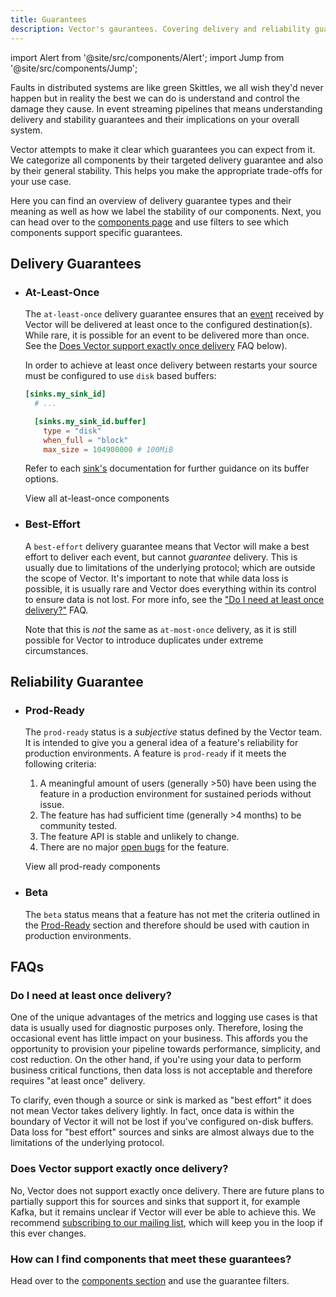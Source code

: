 ```yaml
---
title: Guarantees
description: Vector's gaurantees. Covering delivery and reliability guarantees for each Vector component.
---
```


import Alert from '@site/src/components/Alert';
import Jump from '@site/src/components/Jump';

Faults in distributed systems are like green Skittles, we all wish they'd never
happen but in reality the best we can do is understand and control the damage
they cause. In event streaming pipelines that means understanding delivery
and stability guarantees and their implications on your overall system.

Vector attempts to make it clear which guarantees you can expect from it. We
categorize all components by their targeted delivery guarantee and also by
their general stability. This helps you make the appropriate trade-offs for your
use case.

Here you can find an overview of delivery guarantee types and their meaning as
well as how we label the stability of our components. Next, you can head over to
the [components page][pages.components] and use filters to see which components
support specific guarantees.



## Delivery Guarantees

<ul class="connected-list">
<li>

### At-Least-Once

The `at-least-once` delivery guarantee ensures that an
[event][docs.data-model] received by Vector will be delivered at least
once to the configured destination(s). While rare, it is possible for an event
to be delivered more than once. See the [Does Vector support exactly once
delivery](#does-vector-support-exactly-once-delivery) FAQ below).

<Alert type="warning">

In order to achieve at least once delivery between restarts your source must
be configured to use `disk` based buffers:

```toml title="vector.toml"
[sinks.my_sink_id]
  # ...

  [sinks.my_sink_id.buffer]
    type = "disk"
    when_full = "block"
    max_size = 104900000 # 100MiB
```

Refer to each [sink's][docs.sinks] documentation for further guidance on its
buffer options.

</Alert>
<Jump to="/components/?at-least-once=true">View all at-least-once components</Jump>
</li>
<li>

### Best-Effort

A `best-effort` delivery guarantee means that Vector will make a best effort to
deliver each event, but cannot _guarantee_ delivery. This is usually due to
limitations of the underlying protocol; which are outside the scope of Vector. It's
important to note that while data loss is possible, it is usually rare and
Vector does everything within its control to ensure data is not lost. For more
info, see the
["Do I need at least once delivery?"](#do-i-need-at-least-once-delivery) FAQ.

Note that this is _not_ the same as `at-most-once` delivery, as it is still
possible for Vector to introduce duplicates under extreme circumstances.

</li>
</ul>

## Reliability Guarantee

<ul class="connected-list">
<li>

### Prod-Ready

The `prod-ready` status is a _subjective_ status defined by the Vector team. It is
intended to give you a general idea of a feature's reliability for production
environments. A feature is `prod-ready` if it meets the following criteria:

1. A meaningful amount of users (generally >50) have been using the feature in
   a production environment for sustained periods without issue.
2. The feature has had sufficient time (generally >4 months) to be community
   tested.
3. The feature API is stable and unlikely to change.
4. There are no major [open bugs][urls.vector_bug_issues] for the feature.

<Jump to="/components/?prod-ready=true">View all prod-ready components</Jump>
</li>
<li>

### Beta

The `beta` status means that a feature has not met the criteria outlined in
the [Prod-Ready](#prod-ready) section and therefore should be used with caution
in production environments.

</li>
</ul>

## FAQs

### Do I need at least once delivery?

One of the unique advantages of the metrics and logging use cases is that data is usually
used for diagnostic purposes only. Therefore, losing the occasional event
has little impact on your business. This affords you the opportunity to
provision your pipeline towards performance, simplicity, and cost reduction.
On the other hand, if you're using your data to perform business critical
functions, then data loss is not acceptable and therefore requires "at least
once" delivery.

To clarify, even though a source or sink is marked as "best effort" it does
not mean Vector takes delivery lightly. In fact, once data is within the
boundary of Vector it will not be lost if you've configured on-disk buffers.
Data loss for "best effort" sources and sinks are almost always due to the
limitations of the underlying protocol.

### Does Vector support exactly once delivery?

No, Vector does not support exactly once delivery. There are future plans to
partially support this for sources and sinks that support it, for example Kafka,
but it remains unclear if Vector will ever be able to achieve this.
We recommend [subscribing to our mailing list](https://vector.dev/community),
which will keep you in the loop if this ever changes.

### How can I find components that meet these guarantees?

Head over to the [components section][pages.components] and use the guarantee
filters.

[docs.data-model]: /docs/about/data-model/
[docs.sinks]: /docs/reference/sinks/
[pages.components]: /components/
[urls.vector_bug_issues]: https://github.com/timberio/vector/issues?q=is%3Aopen+is%3Aissue+label%3A%22type%3A+bug%22
